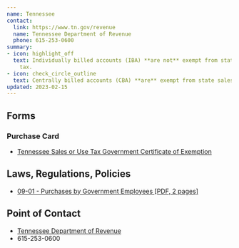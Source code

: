 ```yaml
---
name: Tennessee
contact:
  link: https://www.tn.gov/revenue
  name: Tennessee Department of Revenue
  phone: 615-253-0600
summary:
- icon: highlight_off
  text: Individually billed accounts (IBA) **are not** exempt from state sales
    tax.
- icon: check_circle_outline
  text: Centrally billed accounts (CBA) **are** exempt from state sales tax.
updated: 2023-02-15
---
```


## Forms

### Purchase Card

* [Tennessee Sales or Use Tax Government Certificate of Exemption](https://www.tn.gov/revenue/taxes/sales-and-use-tax/forms.html)

## Laws, Regulations, Policies

* [09-01 - Purchases by Government Employees [PDF, 2 pages]](https://www.tn.gov/content/dam/tn/revenue/documents/notices/sales/sales09-01.pdf)

## Point of Contact
- [Tennessee Department of Revenue](https://www.tn.gov/revenue)
- 615-253-0600
